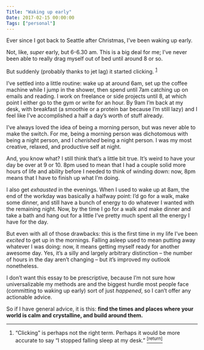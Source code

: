```yaml
---
Title: "Waking up early"
Date: 2017-02-15 00:00:00
Tags: ["personal"]
---
```


<p>Ever since I got back to Seattle after Christmas, I’ve been waking up early.</p>


<p>Not, like, <em>super</em> early, but 6-6.30 am.  This is a big deal for me; I’ve never been able to really drag myself out of bed until around 8 or so.</p>


<p>But suddenly (probably thanks to jet lag) it started clicking.  <sup class="footnote-ref" id="fnref:1"><a href="#fn:1" rel="footnote">1</a></sup></p>


<p>I’ve settled into a little routine: wake up at around 6am, set up the coffee machine while I jump in the shower, then spend until 7am catching up on emails and reading.  I work on freelance or side projects until 8, at which point I either go to the gym or write for an hour.  By 9am I’m back at my desk, with breakfast (a smoothie or a protein bar because I’m still lazy) and I feel like I’ve accomplished a half a day’s worth of stuff already.</p>


<p></p>


<p>I’ve always loved the idea of being a morning person, but was never able to make the switch. For me, being a morning person was dichotomous with being a night person, and I <em>cherished</em> being a night person.  I was my most creative, relaxed, and productive self at night.</p>


<p>And, you know what?  I still think that’s a little bit true. It’s weird to have your day be over at 9 or 10.  8pm used to mean that I had a couple solid more hours of life and ability before I needed to think of winding down: now, 8pm means that I have to finish up what I’m doing.</p>


<p>I also get <em>exhausted</em> in the evenings.  When I used to wake up at 8am, the end of the workday was basically a halfway point: I’d go for a walk, make some dinner, and still have a bunch of energy to do whatever I wanted with the remaining night.  Now, by the time I go for a walk and make dinner and take a bath and hang out for a little I’ve pretty much spent all the energy I have for the day.</p>


<p>But even with all of those drawbacks: this is the first time in my life I’ve been <em>excited</em> to get up in the mornings.  Falling asleep used to mean putting away whatever I was doing: now, it means getting myself ready for another awesome day.  Yes, it’s a silly and largely arbitrary distinction – the number of hours in the day aren’t changing – but it’s improved my outlook nonetheless.</p>


<p>I don’t want this essay to be prescriptive, because I’m not sure how universalizable my methods are and the biggest hurdle most people face (committing to waking up early) sort of just <em>happened</em>, so I can’t offer any actionable advice.</p>


<p>So if I have general advice, it is this: <strong>find the times and places where your world is calm and crystalline, and build around them.</strong></p>


<div class="footnotes">
<hr/>
<ol>
<li id="fn:1">“Clicking” is perhaps not the right term.  Perhaps it would be more accurate to say “I stopped falling sleep at my desk.”
 <a class="footnote-return" href="#fnref:1"><sup>[return]</sup></a></li>
</ol>
</div>
	